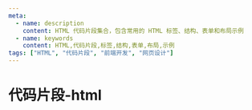```yaml
---
meta:
  - name: description
    content: HTML 代码片段集合，包含常用的 HTML 标签、结构、表单和布局示例
  - name: keywords
    content: HTML,代码片段,标签,结构,表单,布局,示例
tags: ["HTML", "代码片段", "前端开发", "网页设计"]
---
```


# 代码片段-html


<LastPost :random="true" prefix="/snippets/html" :number="100" />
